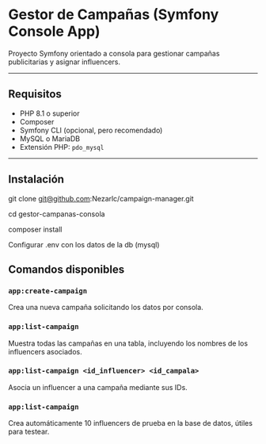 # Gestor de Campañas (Symfony Console App)

Proyecto Symfony orientado a consola para gestionar campañas publicitarias y asignar influencers.

---

## Requisitos

- PHP 8.1 o superior  
- Composer  
- Symfony CLI (opcional, pero recomendado)  
- MySQL o MariaDB  
- Extensión PHP: `pdo_mysql`  

---

## Instalación

git clone git@github.com:Nezarlc/campaign-manager.git  

cd gestor-campanas-consola  

composer install  

Configurar .env con los datos de la db (mysql)  

##  Comandos disponibles

### `app:create-campaign`

Crea una nueva campaña solicitando los datos por consola.

### `app:list-campaign`

Muestra todas las campañas en una tabla, incluyendo los nombres de los influencers asociados.

### `app:list-campaign <id_influencer> <id_campala>`

Asocia un influencer a una campaña mediante sus IDs. 

### `app:list-campaign`

Crea automáticamente 10 influencers de prueba en la base de datos, útiles para testear.